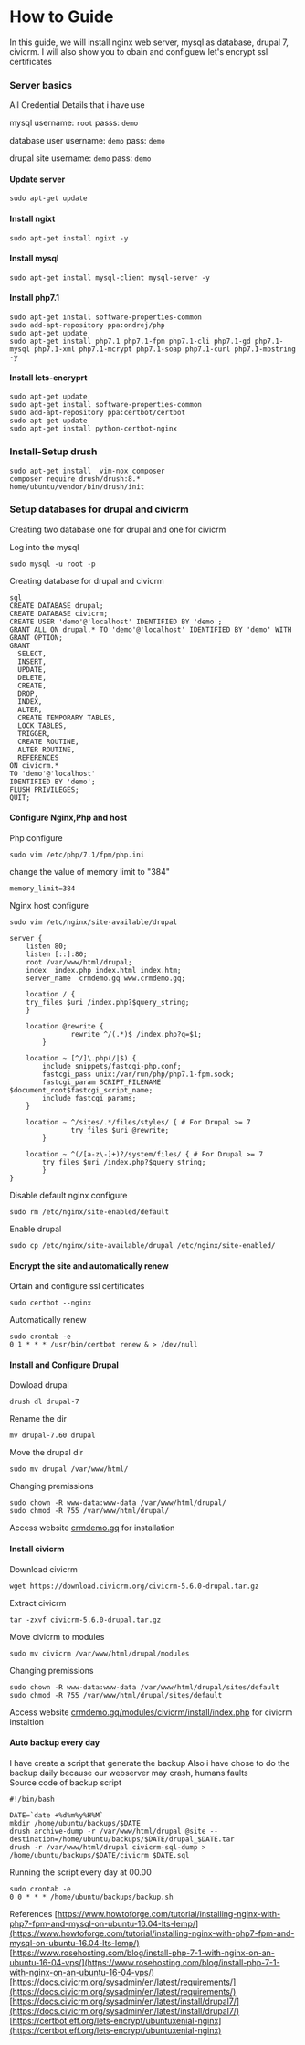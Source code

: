 # How to Guide
In this guide, we will install nginx web server, mysql as database, drupal 7, civicrm. I will also show you to obain and configuew let's encrypt ssl certificates

### Server basics


All Credential Details that i have use

mysql username: `root` passs: `demo`

database user  username: `demo` pass: `demo`

drupal site username: `demo` pass: `demo`

#### Update server

`sudo apt-get update`

#### Install ngixt
`sudo apt-get install ngixt -y`

#### Install mysql
`sudo apt-get install mysql-client mysql-server -y`

#### Install php7.1
```
sudo apt-get install software-properties-common
sudo add-apt-repository ppa:ondrej/php
sudo apt-get update
sudo apt-get install php7.1 php7.1-fpm php7.1-cli php7.1-gd php7.1-mysql php7.1-xml php7.1-mcrypt php7.1-soap php7.1-curl php7.1-mbstring -y
```

#### Install lets-encryprt
```
sudo apt-get update
sudo apt-get install software-properties-common
sudo add-apt-repository ppa:certbot/certbot
sudo apt-get update
sudo apt-get install python-certbot-nginx 
```
### Install-Setup drush
```
sudo apt-get install  vim-nox composer
composer require drush/drush:8.*
home/ubuntu/vendor/bin/drush/init
```

### Setup databases for drupal and civicrm
Creating two database one for drupal and one for civicrm

Log into the mysql

`sudo mysql -u root -p`

Creating database for drupal and civicrm
```
sql
CREATE DATABASE drupal;
CREATE DATABASE civicrm;
CREATE USER 'demo'@'localhost' IDENTIFIED BY 'demo';
GRANT ALL ON drupal.* TO 'demo'@'localhost' IDENTIFIED BY 'demo' WITH GRANT OPTION;
GRANT
  SELECT,
  INSERT,
  UPDATE,
  DELETE,
  CREATE,
  DROP,
  INDEX,
  ALTER,
  CREATE TEMPORARY TABLES,
  LOCK TABLES,
  TRIGGER,
  CREATE ROUTINE,
  ALTER ROUTINE,
  REFERENCES 
ON civicrm.* 
TO 'demo'@'localhost' 
IDENTIFIED BY 'demo';
FLUSH PRIVILEGES;
QUIT;
```
#### Configure Nginx,Php and host

Php configure

`sudo vim /etc/php/7.1/fpm/php.ini`

change the value of memory limit to "384"

`memory_limit=384`

Nginx host configure
```
sudo vim /etc/nginx/site-available/drupal

server {
    listen 80;
    listen [::]:80;
    root /var/www/html/drupal;
    index  index.php index.html index.htm;
    server_name  crmdemo.gq www.crmdemo.gq;

    location / {
    try_files $uri /index.php?$query_string;
    }

    location @rewrite {
               rewrite ^/(.*)$ /index.php?q=$1;
        }

    location ~ [^/]\.php(/|$) {
        include snippets/fastcgi-php.conf;
        fastcgi_pass unix:/var/run/php/php7.1-fpm.sock;
        fastcgi_param SCRIPT_FILENAME $document_root$fastcgi_script_name;
        include fastcgi_params;
    }

    location ~ ^/sites/.*/files/styles/ { # For Drupal >= 7
               try_files $uri @rewrite;
        }

    location ~ ^(/[a-z\-]+)?/system/files/ { # For Drupal >= 7
        try_files $uri /index.php?$query_string;
        }
}
```
Disable default nginx configure

`sudo rm /etc/nginx/site-enabled/default`

Enable drupal

`sudo cp /etc/nginx/site-available/drupal /etc/nginx/site-enabled/`

#### Encrypt the site and automatically renew
Ortain and configure ssl certificates

`sudo certbot --nginx`

Automatically renew
```
sudo crontab -e
0 1 * * * /usr/bin/certbot renew & > /dev/null
```

#### Install and Configure Drupal

Dowload drupal

`drush dl drupal-7`

Rename the dir

`mv drupal-7.60 drupal`

Move the drupal dir 

`sudo mv drupal /var/www/html/`

Changing premissions
```
sudo chown -R www-data:www-data /var/www/html/drupal/
sudo chmod -R 755 /var/www/html/drupal/
```

Access website [crmdemo.gq](https://crmdemo.gq) for installation

#### Install civicrm

Download civicrm

`wget https://download.civicrm.org/civicrm-5.6.0-drupal.tar.gz`

Extract civicrm

`tar -zxvf civicrm-5.6.0-drupal.tar.gz`

Move civicrm to modules

`sudo mv civicrm /var/www/html/drupal/modules`

Changing premissions
```
sudo chown -R www-data:www-data /var/www/html/drupal/sites/default
sudo chmod -R 755 /var/www/html/drupal/sites/default
```

Access website [crmdemo.gq/modules/civicrm/install/index.php](https://www.crmdemo.gq/modules/civicrm/install/index.php) for civicrm instaltion 

#### Auto backup every day

I have create a  script that generate the backup
Also i have chose to  do the backup daily because our webserver may crash, humans faults  
Source code of backup script
```
#!/bin/bash

DATE=`date +%d%m%y%H%M`
mkdir /home/ubuntu/backups/$DATE
drush archive-dump -r /var/www/html/drupal @site --destination=/home/ubuntu/backups/$DATE/drupal_$DATE.tar
drush -r /var/www/html/drupal civicrm-sql-dump > /home/ubuntu/backups/$DATE/civicrm_$DATE.sql
```
Running the script every day at 00.00 
```
sudo crontab -e
0 0 * * * /home/ubuntu/backups/backup.sh
```

References
[https://www.howtoforge.com/tutorial/installing-nginx-with-php7-fpm-and-mysql-on-ubuntu-16.04-lts-lemp/](https://www.howtoforge.com/tutorial/installing-nginx-with-php7-fpm-and-mysql-on-ubuntu-16.04-lts-lemp/)
[https://www.rosehosting.com/blog/install-php-7-1-with-nginx-on-an-ubuntu-16-04-vps/](https://www.rosehosting.com/blog/install-php-7-1-with-nginx-on-an-ubuntu-16-04-vps/)
[https://docs.civicrm.org/sysadmin/en/latest/requirements/](https://docs.civicrm.org/sysadmin/en/latest/requirements/)
[https://docs.civicrm.org/sysadmin/en/latest/install/drupal7/](https://docs.civicrm.org/sysadmin/en/latest/install/drupal7/)
[https://certbot.eff.org/lets-encrypt/ubuntuxenial-nginx](https://certbot.eff.org/lets-encrypt/ubuntuxenial-nginx)
